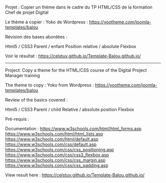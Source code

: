 Projet : Copier un thème dans le cadre du TP HTML/CSS de la formation Chef de projet Digital

Le thème à copier : Yoko de Wordpress : https://yootheme.com/joomla-templates/balou

Révision des bases abordées :

Html5 / CSS3 Parent / enfant Position relative / absolute Flexbox

Voir le résultat : https://celstuv.github.io/Template-Balou.github.io/

------------------------------------------------------------------------

Project: Copy a theme for the HTML/CSS course of the Digital Project Manager training

The theme to copy : Yoko from Wordpress : https://yootheme.com/joomla-templates/balou

Review of the basics covered :

Html5 / CSS3 Parent / child Relative / absolute position Flexbox

Pré-requis :

Documentation : https://www.w3schools.com/html/html_forms.asp 
https://www.w3schools.com/html/html_lists.asp 
https://www.w3schools.com/html/default.asp 
https://www.w3schools.com/css/default.asp 
https://www.w3schools.com/css/css_positioning.asp 
https://www.w3schools.com/css/css3_flexbox.asp 
https://www.w3schools.com/css/css_margin.asp 
https://www.w3schools.com/css/css_padding.asp


View result here : https://celstuv.github.io/Template-Balou.github.io/
